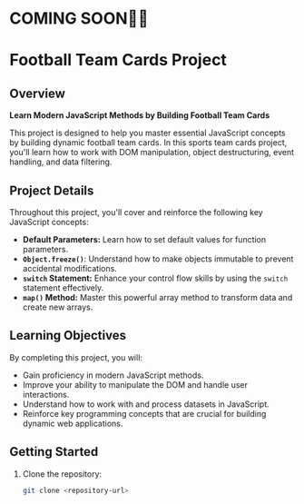 # COMING SOON🚀🚀
# Football Team Cards Project

## Overview

**Learn Modern JavaScript Methods by Building Football Team Cards**

This project is designed to help you master essential JavaScript concepts by building dynamic football team cards. In this sports team cards project, you'll learn how to work with DOM manipulation, object destructuring, event handling, and data filtering.

## Project Details

Throughout this project, you'll cover and reinforce the following key JavaScript concepts:

- **Default Parameters:** Learn how to set default values for function parameters.
- **`Object.freeze()`**: Understand how to make objects immutable to prevent accidental modifications.
- **`switch` Statement:** Enhance your control flow skills by using the `switch` statement effectively.
- **`map()` Method:** Master this powerful array method to transform data and create new arrays.

## Learning Objectives

By completing this project, you will:

- Gain proficiency in modern JavaScript methods.
- Improve your ability to manipulate the DOM and handle user interactions.
- Understand how to work with and process datasets in JavaScript.
- Reinforce key programming concepts that are crucial for building dynamic web applications.

## Getting Started

1. Clone the repository:
   ```bash
   git clone <repository-url>
